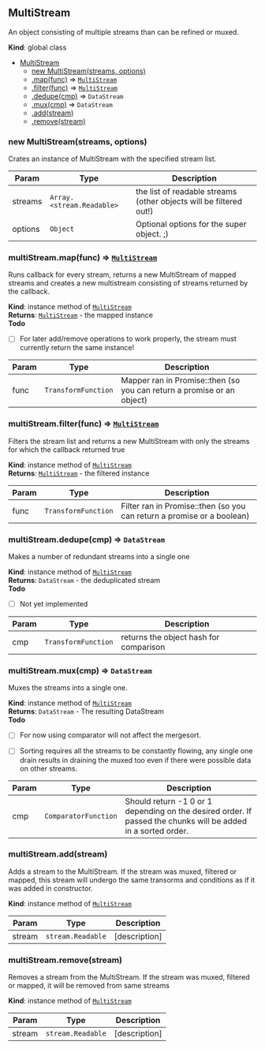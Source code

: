 <a name="MultiStream"></a>

## MultiStream
An object consisting of multiple streams than can be refined or muxed.

**Kind**: global class  

* [MultiStream](#MultiStream)
    * [new MultiStream(streams, options)](#new_MultiStream_new)
    * [.map(func)](#MultiStream+map) ⇒ <code>[MultiStream](#MultiStream)</code>
    * [.filter(func)](#MultiStream+filter) ⇒ <code>[MultiStream](#MultiStream)</code>
    * [.dedupe(cmp)](#MultiStream+dedupe) ⇒ <code>DataStream</code>
    * [.mux(cmp)](#MultiStream+mux) ⇒ <code>DataStream</code>
    * [.add(stream)](#MultiStream+add)
    * [.remove(stream)](#MultiStream+remove)

<a name="new_MultiStream_new"></a>

### new MultiStream(streams, options)
Crates an instance of MultiStream with the specified stream list.


| Param | Type | Description |
| --- | --- | --- |
| streams | <code>Array.&lt;stream.Readable&gt;</code> | the list of readable streams (other                                     objects will be filtered out!) |
| options | <code>Object</code> | Optional options for the super object. ;) |

<a name="MultiStream+map"></a>

### multiStream.map(func) ⇒ <code>[MultiStream](#MultiStream)</code>
Runs callback for every stream, returns a new MultiStream of mappedstreams and creates a new multistream consisting of streams returnedby the callback.

**Kind**: instance method of <code>[MultiStream](#MultiStream)</code>  
**Returns**: <code>[MultiStream](#MultiStream)</code> - the mapped instance  
**Todo**

- [ ] For later add/remove operations to work properly, the stream mustcurrently return the same instance!


| Param | Type | Description |
| --- | --- | --- |
| func | <code>TransformFunction</code> | Mapper ran in Promise::then (so you can                                  return a promise or an object) |

<a name="MultiStream+filter"></a>

### multiStream.filter(func) ⇒ <code>[MultiStream](#MultiStream)</code>
Filters the stream list and returns a new MultiStream with only thestreams for which the callback returned true

**Kind**: instance method of <code>[MultiStream](#MultiStream)</code>  
**Returns**: <code>[MultiStream](#MultiStream)</code> - the filtered instance  

| Param | Type | Description |
| --- | --- | --- |
| func | <code>TransformFunction</code> | Filter ran in Promise::then (so you can                                  return a promise or a boolean) |

<a name="MultiStream+dedupe"></a>

### multiStream.dedupe(cmp) ⇒ <code>DataStream</code>
Makes a number of redundant streams into a single one

**Kind**: instance method of <code>[MultiStream](#MultiStream)</code>  
**Returns**: <code>DataStream</code> - the deduplicated stream  
**Todo**

- [ ] Not yet implemented


| Param | Type | Description |
| --- | --- | --- |
| cmp | <code>TransformFunction</code> | returns the object hash for comparison |

<a name="MultiStream+mux"></a>

### multiStream.mux(cmp) ⇒ <code>DataStream</code>
Muxes the streams into a single one.

**Kind**: instance method of <code>[MultiStream](#MultiStream)</code>  
**Returns**: <code>DataStream</code> - The resulting DataStream  
**Todo**

- [ ] For now using comparator will not affect the mergesort.
- [ ] Sorting requires all the streams to be constantly flowing, any      single one drain results in draining the muxed too even if there      were possible data on other streams.


| Param | Type | Description |
| --- | --- | --- |
| cmp | <code>ComparatorFunction</code> | Should return -1 0 or 1 depending on the                                  desired order. If passed the chunks will                                  be added in a sorted order. |

<a name="MultiStream+add"></a>

### multiStream.add(stream)
Adds a stream to the MultiStream. If the stream was muxed, filtered ormapped, this stream will undergo the same transorms and conditions asif it was added in constructor.

**Kind**: instance method of <code>[MultiStream](#MultiStream)</code>  

| Param | Type | Description |
| --- | --- | --- |
| stream | <code>stream.Readable</code> | [description] |

<a name="MultiStream+remove"></a>

### multiStream.remove(stream)
Removes a stream from the MultiStream. If the stream was muxed, filteredor mapped, it will be removed from same streams

**Kind**: instance method of <code>[MultiStream](#MultiStream)</code>  

| Param | Type | Description |
| --- | --- | --- |
| stream | <code>stream.Readable</code> | [description] |

